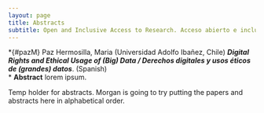 ```yaml
---
layout: page
title: Abstracts
subtitle: Open and Inclusive Access to Research. Acceso abierto e inclusivo a la investigación. November/Noviembre 8-11, 2021
---
```


*{#pazM} Paz Hermosilla, Maria (Universidad Adolfo Ibañez, Chile) ***Digital Rights and Ethical Usage of (Big) Data / Derechos digitales y usos éticos de (grandes) datos***. (Spanish)  
    * **Abstract** lorem ipsum.

Temp holder for abstracts. Morgan is going to try putting the papers and abstracts here in alphabetical order.
